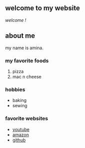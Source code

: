 ## welcome to my website

*welcome !*

## about me

my name is amina.

### my favorite foods

1. pizza
2. mac n cheese

### hobbies

- baking
- sewing

### favorite websites

- [youtube](https://youtube.com)
- [amazon](https://amazon.ca)
- [github](https://github.com)
